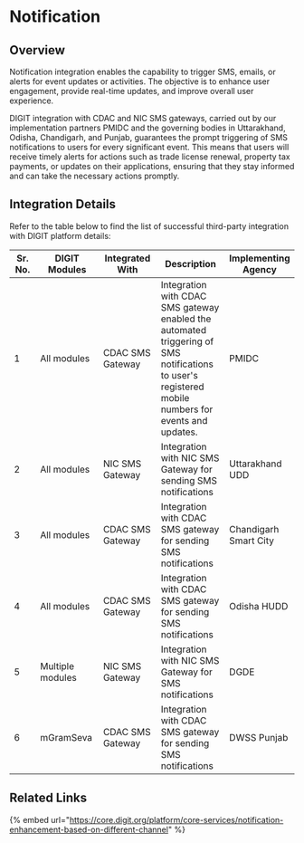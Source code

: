 # Notification

## Overview

Notification integration enables the capability to trigger SMS, emails, or alerts for event updates or activities. The objective is to enhance user engagement, provide real-time updates, and improve overall user experience.

DIGIT integration with CDAC and NIC SMS gateways, carried out by our implementation partners PMIDC and the governing bodies in Uttarakhand, Odisha, Chandigarh, and Punjab, guarantees the prompt triggering of SMS notifications to users for every significant event. This means that users will receive timely alerts for actions such as trade license renewal, property tax payments, or updates on their applications, ensuring that they stay informed and can take the necessary actions promptly.

## Integration Details

Refer to the table below to find the list of successful third-party integration with DIGIT platform details:

<table><thead><tr><th width="79">Sr. No.</th><th width="137">DIGIT Modules</th><th width="153">Integrated With</th><th width="257">Description</th><th>Implementing Agency</th></tr></thead><tbody><tr><td>1</td><td>All modules</td><td>CDAC SMS Gateway</td><td>Integration with CDAC SMS gateway enabled the automated triggering of SMS notifications to user's registered mobile numbers for events and updates.</td><td>PMIDC</td></tr><tr><td>2</td><td>All modules</td><td>NIC SMS Gateway</td><td>Integration with NIC SMS Gateway for sending SMS notifications</td><td>Uttarakhand UDD</td></tr><tr><td>3</td><td>All modules</td><td>CDAC SMS Gateway</td><td>Integration with CDAC SMS gateway for sending SMS notifications</td><td>Chandigarh Smart City</td></tr><tr><td>4</td><td>All modules</td><td>CDAC SMS Gateway</td><td>Integration with CDAC SMS gateway for sending SMS notifications</td><td>Odisha HUDD</td></tr><tr><td>5</td><td>Multiple modules</td><td>NIC SMS Gateway</td><td>Integration with NIC SMS Gateway for SMS notifications</td><td>DGDE</td></tr><tr><td>6</td><td>mGramSeva</td><td>CDAC SMS Gateway</td><td>Integration with CDAC SMS gateway for sending SMS notifications</td><td>DWSS Punjab</td></tr></tbody></table>

## Related Links

{% embed url="https://core.digit.org/platform/core-services/notification-enhancement-based-on-different-channel" %}
